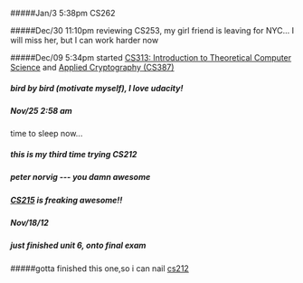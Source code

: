 #####Jan/3 5:38pm
CS262

#####Dec/30 11:10pm
reviewing CS253, my girl friend is leaving for NYC...
I will miss her, but I can work harder now


#####Dec/09 5:34pm
 started [CS313: Introduction to Theoretical Computer Science](http://udacity.com/cs313) and [Applied Cryptography (CS387)](http://www.udacity.com/overview/Course/cs387/CourseRev/apr2012)

##### bird by bird (motivate myself), I love udacity!


##### Nov/25 2:58 am 
 time to sleep now...

##### this is my third time trying CS212
##### peter norvig --- you damn awesome 





##### [CS215](http://www.udacity.com/view#Course/cs215/CourseRev/1/Unit/517003/Nugget/380002) is freaking awesome!!

##### Nov/18/12

##### just finished unit 6, onto final exam

#####gotta finished this one,so i can nail [cs212](http://udacity.com/cs212)

